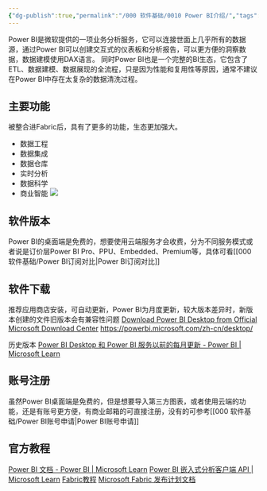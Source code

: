 ```yaml
---
{"dg-publish":true,"permalink":"/000 软件基础/0010 Power BI介绍/","tags":["基础","软件介绍"]}
---
```



Power BI是微软提供的一项业务分析服务，它可以连接世面上几乎所有的数据源，通过Power BI可以创建交互式的仪表板和分析报告，可以更方便的洞察数据，数据建模使用DAX语言。
同时Power BI也是一个完整的BI生态，它包含了ETL、数据建模、数据展现的全流程，只是因为性能和复用性等原因，通常不建议在Power BI中存在太复杂的数据清洗过程。
## 主要功能

被整合进Fabric后，具有了更多的功能，生态更加强大。
- 数据工程
- 数据集成
- 数据仓库
- 实时分析
- 数据科学
- 商业智能
![](https://s2.loli.net/2023/11/05/3fMByc8J6huNVOe.png)


## 软件版本
Power BI的桌面端是免费的，想要使用云端服务才会收费，分为不同服务模式或者说是订价层Power BI Pro、PPU、Embedded、Premium等，具体可看[[000 软件基础/Power BI订阅对比\|Power BI订阅对比]]

## 软件下载
推荐应用商店安装，可自动更新，Power BI为月度更新，较大版本差异时，新版本创建的文件旧版本会有兼容性问题
[Download Power BI Desktop from Official Microsoft Download Center](https://www.microsoft.com/zh-CN/download/details.aspx?id=58494)
https://powerbi.microsoft.com/zh-cn/desktop/

历史版本
[Power BI Desktop 和 Power BI 服务以前的每月更新 - Power BI | Microsoft Learn](https://learn.microsoft.com/zh-cn/power-bi/fundamentals/desktop-latest-update-archive?tabs=powerbi-desktop)


## 账号注册

虽然Power BI桌面端是免费的，但是想要导入第三方图表，或者使用云端的功能，还是有账号更方便，有商业邮箱的可直接注册，没有的可参考[[000 软件基础/Power BI账号申请\|Power BI账号申请]]

## 官方教程
[Power BI 文档 - Power BI | Microsoft Learn](https://learn.microsoft.com/zh-cn/power-bi/)
[Power BI 嵌入式分析客户端 API | Microsoft Learn](https://learn.microsoft.com/zh-cn/javascript/api/overview/powerbi/)
[Fabric教程](https://learn.microsoft.com/zh-cn/training/paths/get-started-fabric/)
[Microsoft Fabric 发布计划文档](https://learn.microsoft.com/zh-cn/fabric/release-plan/)